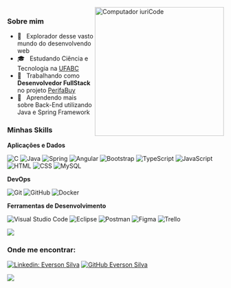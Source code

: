 <img src="https://raw.githubusercontent.com/MicaelliMedeiros/micaellimedeiros/master/image/computer-illustration.png" min-width="300px" max-width="300px" width="300px" align="right" alt="Computador iuriCode">

<h3 align="left" > Sobre mim </h3>

- 🤔 &nbsp; Explorador desse vasto mundo do desenvolvendo web
- 🎓 &nbsp; Estudando Ciência e Tecnologia na <a href="https://prograd.ufabc.edu.br/bct">UFABC</a>
- 💼 &nbsp; Trabalhando como **Desenvolvedor FullStack** no projeto <a href="https://github.com/everson-silva/projetointegrador">PerifaBuy</a>
- 🌱 &nbsp; Aprendendo mais sobre Back-End utilizando Java e Spring Framework

<h3> Minhas Skills </h3>

**Aplicações e Dados**

  ![C](https://img.shields.io/badge/C-00599C?style=for-the-badge&logo=c&logoColor=white)
  ![Java](https://img.shields.io/badge/Java-ED8B00?style=for-the-badge&logo=java&logoColor=white)
  ![Spring](https://img.shields.io/badge/Spring-6DB33F?style=for-the-badge&logo=spring&logoColor=white)
  ![Angular](https://img.shields.io/badge/Angular-DD0031?style=for-the-badge&logo=angular&logoColor=white)
  ![Bootstrap](https://img.shields.io/badge/Bootstrap-563D7C?style=for-the-badge&logo=bootstrap&logoColor=white)
  ![TypeScript](https://img.shields.io/badge/TypeScript-007ACC?style=for-the-badge&logo=typescript&logoColor=white)
  ![JavaScript](https://img.shields.io/badge/JavaScript-F7DF1E?style=for-the-badge&logo=javascript&logoColor=black)
  ![HTML](https://img.shields.io/badge/HTML-239120?style=for-the-badge&logo=html5&logoColor=white)
  ![CSS](https://img.shields.io/badge/CSS-239120?&style=for-the-badge&logo=css3&logoColor=white)
  ![MySQL](https://img.shields.io/badge/MySQL-00000F?style=for-the-badge&logo=mysql&logoColor=white)

**DevOps**

  ![Git](https://img.shields.io/badge/Git-F05032?style=for-the-badge&logo=git&logoColor=white)
  ![GitHub](https://img.shields.io/badge/GitHub-100000?style=for-the-badge&logo=github&logoColor=white)
  ![Docker](https://img.shields.io/badge/Docker-2CA5E0?style=for-the-badge&logo=docker&logoColor=white)

**Ferramentas de Desenvolvimento**

  ![Visual Studio Code](https://img.shields.io/badge/-Visual%20Studio%20Code-333333?style=for-the-badge&logo=visual-studio-code&logoColor=007ACC)
  ![Eclipse](https://img.shields.io/badge/-Eclipse-333333?style=for-the-badge&logo=eclipse-ide&logoColor=2C2255)
  ![Postman](https://img.shields.io/badge/-Postman-333333?style=for-the-badge&logo=postman)
  ![Figma](https://img.shields.io/badge/-Figma-333333?style=for-the-badge&logo=figma&logoColor=007ACC)
  ![Trello](https://img.shields.io/badge/-Trello-333333?style=for-the-badge&logo=trello&logoColor=007ACC)
  
  
  [![](https://github-readme-stats.vercel.app/api/top-langs/?username=everson-silva&hide=html&layout=compact&theme=radical)](https://github.com/everson-silva/)


<h3> Onde me encontrar: </h3> 

[![Linkedin: Everson Silva](https://img.shields.io/badge/LinkedIn-0077B5?style=for-the-badge&logo=linkedin&logoColor=white)](https://www.linkedin.com/in/eversonmessias/)
[![GitHub Everson Silva]( https://img.shields.io/github/followers/everson-silva?label=follow&style=for-the-badge&logo=github&logoColor=white)](https://github.com/everson-silva)


 ![](https://komarev.com/ghpvc/?username=everson-silva&color=006bed)


















<!--
**everson-silva/everson-silva** is a ✨ _special_ ✨ repository because its `README.md` (this file) appears on your GitHub profile.

Here are some ideas to get you started:

- 🔭 I’m currently working on ...
- 🌱 I’m currently learning ...
- 👯 I’m looking to collaborate on ...
- 🤔 I’m looking for help with ...
- 💬 Ask me about ...
- 📫 How to reach me: ...
- 😄 Pronouns: ...
- ⚡ Fun fact: ...
-->

